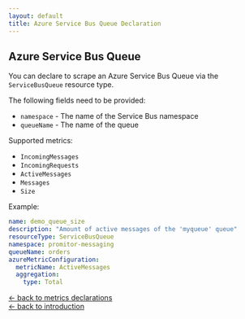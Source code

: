 ```yaml
---
layout: default
title: Azure Service Bus Queue Declaration
---
```


## Azure Service Bus Queue
You can declare to scrape an Azure Service Bus Queue via the `ServiceBusQueue` resource type.

The following fields need to be provided:
- `namespace` - The name of the Service Bus namespace
- `queueName` - The name of the queue

Supported metrics:
- `IncomingMessages`
- `IncomingRequests`
- `ActiveMessages`
- `Messages`
- `Size`

Example:
```yaml
name: demo_queue_size
description: "Amount of active messages of the 'myqueue' queue"
resourceType: ServiceBusQueue
namespace: promitor-messaging
queueName: orders
azureMetricConfiguration:
  metricName: ActiveMessages
  aggregation:
    type: Total
```

[&larr; back to metrics declarations](/configuration/metrics)<br />
[&larr; back to introduction](/)